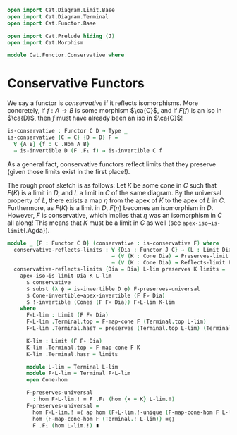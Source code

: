 ```agda
open import Cat.Diagram.Limit.Base
open import Cat.Diagram.Terminal
open import Cat.Functor.Base

open import Cat.Prelude hiding (J)
open import Cat.Morphism

module Cat.Functor.Conservative where
```

<!--
```agda
private variable
  o h o₁ h₁ : Level
  C D J : Precategory o h
open Precategory
open Functor
```
-->

# Conservative Functors

We say a functor is _conservative_ if it reflects isomorphisms. More concretely,
if $f : A \to B$ is some morphism $\ca{C}$, and if $F(f)$ is an iso in $\ca{D}$,
then $f$ must have already been an iso in $\ca{C}$!

```agda
is-conservative : Functor C D → Type _
is-conservative {C = C} {D = D} F =
  ∀ {A B} {f : C .Hom A B}
  → is-invertible D (F .F₁ f) → is-invertible C f
```

As a general fact, conservative functors reflect limits that they preserve
(given those limits exist in the first place!).

The rough proof sketch is as follows: Let $K$ be some cone in $C$ such that
$F(K)$ is a limit in $D$, and $L$ a limit in $C$ of the same diagram.
By the universal property of $L$, there exists a map $\eta$ from the apex of $K$
to the apex of $L$ in $C$. Furthermore, as $F(K)$ is a limit in $D$, $F(\eta)$
becomes an isomorphism in $D$. However, $F$ is conservative, which implies that
$\eta$ was an isomorphism in $C$ all along! This means that $K$ must be a limit
in $C$ as well (see `apex-iso→is-limit`{.Agda}).

```agda
module _ {F : Functor C D} (conservative : is-conservative F) where
  conservative-reflects-limits : ∀ {Dia : Functor J C} → (L : Limit Dia)
                                 → (∀ (K : Cone Dia) → Preserves-limit F K)
                                 → (∀ (K : Cone Dia) → Reflects-limit F K)
  conservative-reflects-limits {Dia = Dia} L-lim preserves K limits =
    apex-iso→is-limit Dia K L-lim
      $ conservative
      $ subst (λ ϕ → is-invertible D ϕ) F-preserves-universal
      $ Cone-invertible→apex-invertible (F F∘ Dia)
      $ !-invertible (Cones (F F∘ Dia)) F∘L-lim K-lim
    where
      F∘L-lim : Limit (F F∘ Dia)
      F∘L-lim .Terminal.top = F-map-cone F (Terminal.top L-lim)
      F∘L-lim .Terminal.has⊤ = preserves (Terminal.top L-lim) (Terminal.has⊤ L-lim)

      K-lim : Limit (F F∘ Dia)
      K-lim .Terminal.top = F-map-cone F K
      K-lim .Terminal.has⊤ = limits

      module L-lim = Terminal L-lim     
      module F∘L-lim = Terminal F∘L-lim     
      open Cone-hom

      F-preserves-universal
        : hom F∘L-lim.! ≡ F .F₁ (hom {x = K} L-lim.!)
      F-preserves-universal =
        hom F∘L-lim.! ≡⟨ ap hom (F∘L-lim.!-unique (F-map-cone-hom F L-lim.!)) ⟩
        hom (F-map-cone-hom F (Terminal.! L-lim)) ≡⟨⟩
        F .F₁ (hom L-lim.!) ∎
```
